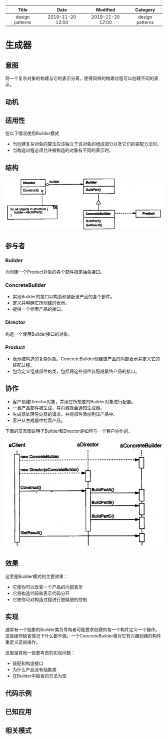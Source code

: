 | Title                | Date             | Modified         | Category          |
|:--------------------:|:----------------:|:----------------:|:-----------------:|
| design patterns      | 2019-11-20 12:00 | 2019-11-20 12:00 | design patterns   |


# 生成器

## 意图
将一个复杂对象的构建与它的表示分离，使得同样的构建过程可以创建不同的表示。

## 动机


## 适用性
在以下情况使用Builder模式
- 当创建复杂对象的算法应该独立于该对象的组成部分以及它们的装配方法时。
- 当构造过程必须允许被构造的对象有不同的表示时。


## 结构

![](./images/builder.png)


## 参与者

### Builder 
为创建一个Product对象的各个部件指定抽象接口。

### ConcreteBuilder 
- 实现Builder的接口以构造和装配该产品的各个部件。  
- 定义并明确它所创建的表示。  
- 提供一个检索产品的接口。  

### Director
构造一个使用Builder接口的对象。

### Product
- 表示被构造的复杂对象。ConcreteBuilder创建该产品的内部表示并定义它的装配过程。  
- 包含定义组成部件的类，包括将这些部件装配成最终产品的接口。

## 协作
- 客户创建Director对象，并用它所想要的Builder对象进行配置。
- 一旦产品部件被生成，导向器就会通知生成器。
- 生成器处理导向器的请求，并将部件添加到该产品中。
- 客户从生成器中检索产品。

下面的交互图说明了Builder和Director是如何与一个客户协作的。

![](./images/builder-02.png)


## 效果
这里是Builder模式的主要效果：
- 它使你可以改变一个产品的内部表示
- 它将构造代码和表示代码分开
- 它使你可对构造过程进行更精细的控制

## 实现
通常有一个抽象的Builder类为导向者可能要求创建的每一个构件定义一个操作。这些操作缺省情况下什么都不做。一个ConcreteBuilder类对它有兴趣创建的构件重定义这些操作。

这里是其他一些要考虑的实现问题：
- 装配和构造接口
- 为什么产品没有抽象类
- 在Builder中缺省的方法为空



## 代码示例


## 已知应用


## 相关模式
